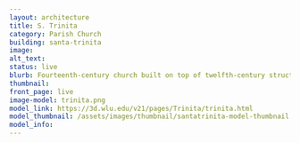 ```yaml
---
layout: architecture
title: S. Trinita
category: Parish Church
building: santa-trinita
image: 
alt_text: 
status: live
blurb: Fourteenth-century church built on top of twelfth-century structure
thumbnail: 
front_page: live
image-model: trinita.png
model_link: https://3d.wlu.edu/v21/pages/Trinita/trinita.html
model_thumbnail: /assets/images/thumbnail/santatrinita-model-thumbnail.png
model_info: 
---
```

